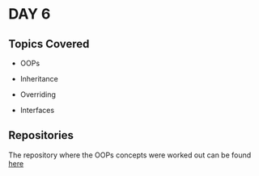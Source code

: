 # DAY 6

## Topics Covered

* OOPs

* Inheritance

* Overriding

* Interfaces


## Repositories

The repository where the OOPs concepts were worked out can be found [here](https://github.com/RajKousik/GenSparkTraining/tree/master/Day5/RequestTrackerSolution)
